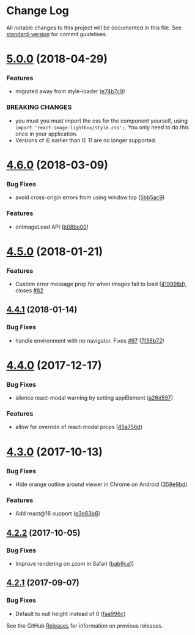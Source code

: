 # Change Log

All notable changes to this project will be documented in this file. See [standard-version](https://github.com/conventional-changelog/standard-version) for commit guidelines.

<a name="5.0.0"></a>
# [5.0.0](https://github.com/frontend-collective/react-image-lightbox/compare/v4.6.0...v5.0.0) (2018-04-29)


### Features

* migrated away from style-loader ([e74b7c9](https://github.com/frontend-collective/react-image-lightbox/commit/e74b7c9))


### BREAKING CHANGES

* you must you must import the css for the component yourself,
using `import 'react-image-lightbox/style.css';`. You only need to do this
once in your application.
* Versions of IE earlier than IE 11 are no longer supported.



<a name="4.6.0"></a>
# [4.6.0](https://github.com/frontend-collective/react-image-lightbox/compare/v4.5.0...v4.6.0) (2018-03-09)


### Bug Fixes

* avoid cross-origin errors from using window.top ([5bb5ac9](https://github.com/frontend-collective/react-image-lightbox/commit/5bb5ac9))


### Features

* onImageLoad API ([b08be00](https://github.com/frontend-collective/react-image-lightbox/commit/b08be00))



<a name="4.5.0"></a>

# [4.5.0](https://github.com/frontend-collective/react-image-lightbox/compare/v4.4.1...v4.5.0) (2018-01-21)

### Features

* Custom error message prop for when images fail to load ([419998d](https://github.com/frontend-collective/react-image-lightbox/commit/419998d)), closes [#82](https://github.com/frontend-collective/react-image-lightbox/issues/82)

<a name="4.4.1"></a>

## [4.4.1](https://github.com/frontend-collective/react-image-lightbox/compare/v4.4.0...v4.4.1) (2018-01-14)

### Bug Fixes

* handle environment with no navigator. Fixes [#97](https://github.com/frontend-collective/react-image-lightbox/issues/97) ([7f36b72](https://github.com/frontend-collective/react-image-lightbox/commit/7f36b72))

<a name="4.4.0"></a>

# [4.4.0](https://github.com/frontend-collective/react-image-lightbox/compare/v4.3.0...v4.4.0) (2017-12-17)

### Bug Fixes

* silence react-modal warning by setting appElement ([a26d597](https://github.com/frontend-collective/react-image-lightbox/commit/a26d597))

### Features

* allow for override of react-modal props ([45a756d](https://github.com/frontend-collective/react-image-lightbox/commit/45a756d))

<a name="4.3.0"></a>

# [4.3.0](https://github.com/frontend-collective/react-image-lightbox/compare/v4.2.2...v4.3.0) (2017-10-13)

### Bug Fixes

* Hide orange outline around viewer in Chrome on Android ([359e9bd](https://github.com/frontend-collective/react-image-lightbox/commit/359e9bd))

### Features

* Add react@16 support ([e3e63b6](https://github.com/frontend-collective/react-image-lightbox/commit/e3e63b6))

<a name="4.2.2"></a>

## [4.2.2](https://github.com/frontend-collective/react-image-lightbox/compare/v4.2.1...v4.2.2) (2017-10-05)

### Bug Fixes

* Improve rendering on zoom in Safari ([bab9ca1](https://github.com/frontend-collective/react-image-lightbox/commit/bab9ca1))

<a name="4.2.1"></a>

## [4.2.1](https://github.com/frontend-collective/react-image-lightbox/compare/v4.1.0...v4.2.1) (2017-09-07)

### Bug Fixes

* Default to null height instead of 0 ([faa996c](https://github.com/frontend-collective/react-image-lightbox/commit/faa996c))

See the GitHub [Releases](https://github.com/frontend-collective/react-image-lightbox/releases) for information on previous releases.
